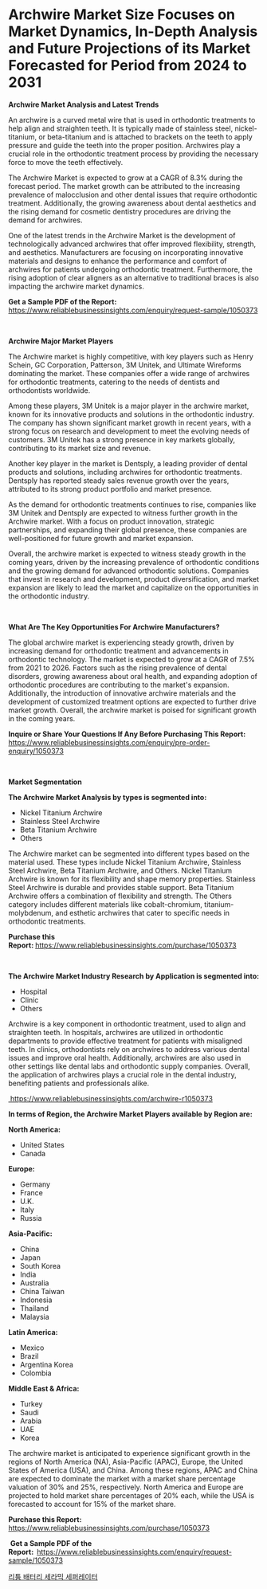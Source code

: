 <p><h1>Archwire Market Size Focuses on Market Dynamics, In-Depth Analysis and Future Projections of its Market Forecasted for Period from 2024 to 2031</h1></p><p><strong>Archwire Market Analysis and Latest Trends</strong></p>
<p><p>An archwire is a curved metal wire that is used in orthodontic treatments to help align and straighten teeth. It is typically made of stainless steel, nickel-titanium, or beta-titanium and is attached to brackets on the teeth to apply pressure and guide the teeth into the proper position. Archwires play a crucial role in the orthodontic treatment process by providing the necessary force to move the teeth effectively.</p><p>The Archwire Market is expected to grow at a CAGR of 8.3% during the forecast period. The market growth can be attributed to the increasing prevalence of malocclusion and other dental issues that require orthodontic treatment. Additionally, the growing awareness about dental aesthetics and the rising demand for cosmetic dentistry procedures are driving the demand for archwires.</p><p>One of the latest trends in the Archwire Market is the development of technologically advanced archwires that offer improved flexibility, strength, and aesthetics. Manufacturers are focusing on incorporating innovative materials and designs to enhance the performance and comfort of archwires for patients undergoing orthodontic treatment. Furthermore, the rising adoption of clear aligners as an alternative to traditional braces is also impacting the archwire market dynamics.</p></p>
<p><strong>Get a Sample PDF of the Report:&nbsp;</strong> <a href="https://www.reliablebusinessinsights.com/enquiry/request-sample/1050373">https://www.reliablebusinessinsights.com/enquiry/request-sample/1050373</a></p>
<p>&nbsp;</p>
<p><strong>Archwire Major Market Players</strong></p>
<p><p>The Archwire market is highly competitive, with key players such as Henry Schein, GC Corporation, Patterson, 3M Unitek, and Ultimate Wireforms dominating the market. These companies offer a wide range of archwires for orthodontic treatments, catering to the needs of dentists and orthodontists worldwide.</p><p>Among these players, 3M Unitek is a major player in the archwire market, known for its innovative products and solutions in the orthodontic industry. The company has shown significant market growth in recent years, with a strong focus on research and development to meet the evolving needs of customers. 3M Unitek has a strong presence in key markets globally, contributing to its market size and revenue.</p><p>Another key player in the market is Dentsply, a leading provider of dental products and solutions, including archwires for orthodontic treatments. Dentsply has reported steady sales revenue growth over the years, attributed to its strong product portfolio and market presence.</p><p>As the demand for orthodontic treatments continues to rise, companies like 3M Unitek and Dentsply are expected to witness further growth in the Archwire market. With a focus on product innovation, strategic partnerships, and expanding their global presence, these companies are well-positioned for future growth and market expansion.</p><p>Overall, the archwire market is expected to witness steady growth in the coming years, driven by the increasing prevalence of orthodontic conditions and the growing demand for advanced orthodontic solutions. Companies that invest in research and development, product diversification, and market expansion are likely to lead the market and capitalize on the opportunities in the orthodontic industry.</p></p>
<p>&nbsp;</p>
<p><strong>What Are The Key Opportunities For Archwire Manufacturers?</strong></p>
<p><p>The global archwire market is experiencing steady growth, driven by increasing demand for orthodontic treatment and advancements in orthodontic technology. The market is expected to grow at a CAGR of 7.5% from 2021 to 2026. Factors such as the rising prevalence of dental disorders, growing awareness about oral health, and expanding adoption of orthodontic procedures are contributing to the market's expansion. Additionally, the introduction of innovative archwire materials and the development of customized treatment options are expected to further drive market growth. Overall, the archwire market is poised for significant growth in the coming years.</p></p>
<p><strong>Inquire or Share Your Questions If Any Before Purchasing This Report:</strong> <a href="https://www.reliablebusinessinsights.com/enquiry/pre-order-enquiry/1050373">https://www.reliablebusinessinsights.com/enquiry/pre-order-enquiry/1050373</a></p>
<p>&nbsp;</p>
<p><strong>Market Segmentation</strong></p>
<p><strong>The Archwire Market Analysis by types is segmented into:</strong></p>
<p><ul><li>Nickel Titanium Archwire</li><li>Stainless Steel Archwire</li><li>Beta Titanium Archwire</li><li>Others</li></ul></p>
<p><p>The Archwire market can be segmented into different types based on the material used. These types include Nickel Titanium Archwire, Stainless Steel Archwire, Beta Titanium Archwire, and Others. Nickel Titanium Archwire is known for its flexibility and shape memory properties. Stainless Steel Archwire is durable and provides stable support. Beta Titanium Archwire offers a combination of flexibility and strength. The Others category includes different materials like cobalt-chromium, titanium-molybdenum, and esthetic archwires that cater to specific needs in orthodontic treatments.</p></p>
<p><strong>Purchase this Report:&nbsp;</strong><a href="https://www.reliablebusinessinsights.com/purchase/1050373">https://www.reliablebusinessinsights.com/purchase/1050373</a></p>
<p>&nbsp;</p>
<p><strong>The Archwire Market Industry Research by Application is segmented into:</strong></p>
<p><ul><li>Hospital</li><li>Clinic</li><li>Others</li></ul></p>
<p><p>Archwire is a key component in orthodontic treatment, used to align and straighten teeth. In hospitals, archwires are utilized in orthodontic departments to provide effective treatment for patients with misaligned teeth. In clinics, orthodontists rely on archwires to address various dental issues and improve oral health. Additionally, archwires are also used in other settings like dental labs and orthodontic supply companies. Overall, the application of archwires plays a crucial role in the dental industry, benefiting patients and professionals alike.</p></p>
<p><a href="https://www.reliablebusinessinsights.com/archwire-r1050373">&nbsp;https://www.reliablebusinessinsights.com/archwire-r1050373</a></p>
<p><strong>In terms of Region, the Archwire Market Players available by Region are:</strong></p>
<p>
    <p> <strong> North America: </strong>
        <ul>
            <li>United States</li>
            <li>Canada</li>
        </ul>
        </p> 
    <p> <strong> Europe: </strong>
        <ul>
            <li>Germany</li>
            <li>France</li>
            <li>U.K.</li>
            <li>Italy</li>
            <li>Russia</li>
        </ul>
        </p> 
    <p> <strong> Asia-Pacific: </strong>
        <ul>
            <li>China</li>
            <li>Japan</li>
            <li>South Korea</li>
            <li>India</li>
            <li>Australia</li>
            <li>China Taiwan</li>
            <li>Indonesia</li>
            <li>Thailand</li>
            <li>Malaysia</li>
        </ul>
        </p> 
    <p> <strong> Latin America: </strong>
        <ul>
            <li>Mexico</li>
            <li>Brazil</li>
            <li>Argentina Korea</li>
            <li>Colombia</li>
        </ul>
        </p> 
    <p> <strong> Middle East & Africa: </strong>
        <ul>
            <li>Turkey</li>
            <li>Saudi</li>
            <li>Arabia</li>
            <li>UAE</li>
            <li>Korea</li>
        </ul>
    </p>
    </p>
<p><p>The archwire market is anticipated to experience significant growth in the regions of North America (NA), Asia-Pacific (APAC), Europe, the United States of America (USA), and China. Among these regions, APAC and China are expected to dominate the market with a market share percentage valuation of 30% and 25%, respectively. North America and Europe are projected to hold market share percentages of 20% each, while the USA is forecasted to account for 15% of the market share.</p></p>
<p><strong>Purchase this Report: </strong><a href="https://www.reliablebusinessinsights.com/purchase/1050373">https://www.reliablebusinessinsights.com/purchase/1050373</a></p>
<p>&nbsp;<strong>Get a Sample PDF of the Report:&nbsp;&nbsp;</strong><a href="https://www.reliablebusinessinsights.com/enquiry/request-sample/1050373">https://www.reliablebusinessinsights.com/enquiry/request-sample/1050373</a></p>
<p><strong></strong></p>
<p><p><a href="https://github.com/alpinestartsekian/Market-Research-Report-List-1/blob/main/9614393181933.md">리튬 배터리 세라믹 세퍼레이터</a></p></p>